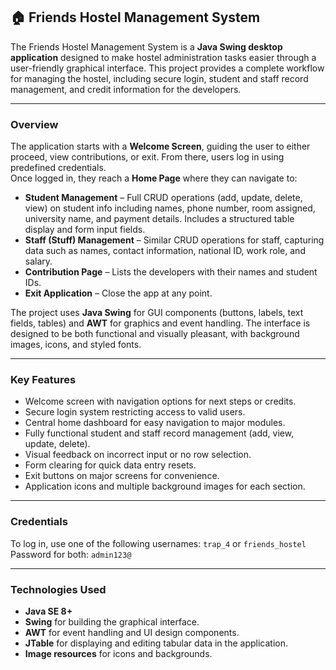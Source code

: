 
## 🏠 Friends Hostel Management System

The Friends Hostel Management System is a **Java Swing desktop application** designed to make hostel administration tasks easier through a user-friendly graphical interface. This project provides a complete workflow for managing the hostel, including secure login, student and staff record management, and credit information for the developers.

***

### Overview

The application starts with a **Welcome Screen**, guiding the user to either proceed, view contributions, or exit. From there, users log in using predefined credentials.  
Once logged in, they reach a **Home Page** where they can navigate to:

- **Student Management** – Full CRUD operations (add, update, delete, view) on student info including names, phone number, room assigned, university name, and payment details. Includes a structured table display and form input fields.
- **Staff (Stuff) Management** – Similar CRUD operations for staff, capturing data such as names, contact information, national ID, work role, and salary.
- **Contribution Page** – Lists the developers with their names and student IDs.
- **Exit Application** – Close the app at any point.

The project uses **Java Swing** for GUI components (buttons, labels, text fields, tables) and **AWT** for graphics and event handling. The interface is designed to be both functional and visually pleasant, with background images, icons, and styled fonts.

***

### Key Features

- Welcome screen with navigation options for next steps or credits.
- Secure login system restricting access to valid users.
- Central home dashboard for easy navigation to major modules.
- Fully functional student and staff record management (add, view, update, delete).
- Visual feedback on incorrect input or no row selection.
- Form clearing for quick data entry resets.
- Exit buttons on major screens for convenience.
- Application icons and multiple background images for each section.

***

### Credentials

To log in, use one of the following usernames: `trap_4` or `friends_hostel`  
Password for both: `admin123@`

***

### Technologies Used

- **Java SE 8+**
- **Swing** for building the graphical interface.
- **AWT** for event handling and UI design components.
- **JTable** for displaying and editing tabular data in the application.
- **Image resources** for icons and backgrounds.


